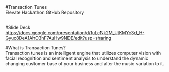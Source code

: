 <html>
#Transaction Tunes<br>
Elevate Hackathon GitHub Repository<br><br>
  
  
#Slide Deck<br>
https://docs.google.com/presentation/d/1uLcNk2M_UtKMYc3d_H-Gyuc8DeA1AhO3hF7AuHw9NDE/edit?usp=sharing

#What is Transaction Tunes?<br>
Transaction tunes is an intelligent engine that utilizes computer vision with facial recognition and sentiment analysis to understand the dynamic changing customer base of your business and alter the music variation to it.

